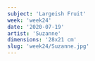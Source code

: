 ```yaml
---
subject: 'Largeish Fruit'
week: 'week24'
date: '2020-07-19'
artist: 'Suzanne'
dimensions: '28x21 cm'
slug: 'week24/Suzanne.jpg'
---
```

